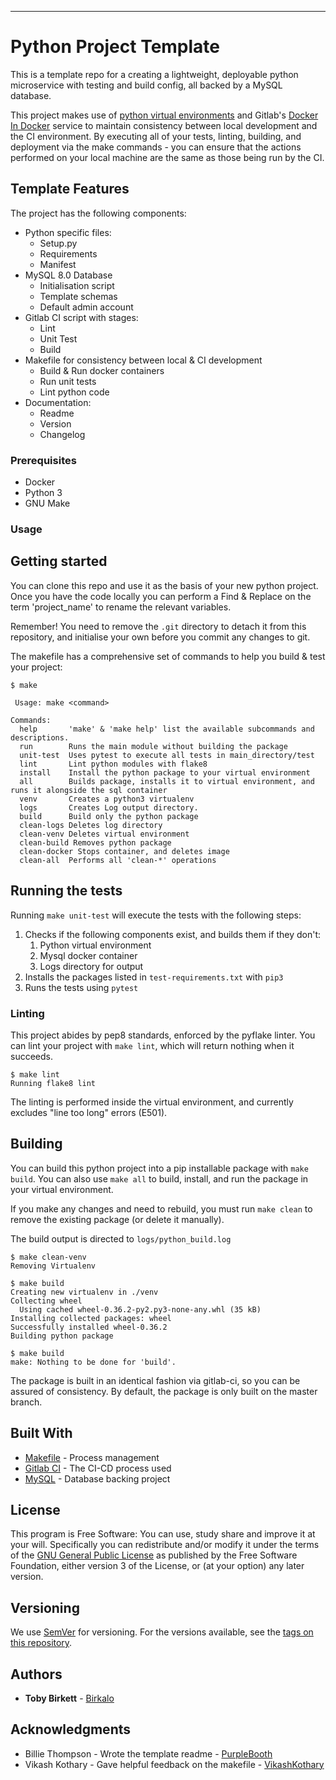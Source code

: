 ----------------
# Python Project Template
This is a template repo for a creating a lightweight, deployable python microservice with testing and build config, all backed by a MySQL database.

This project makes use of [python virtual environments](https://docs.python.org/3/tutorial/venv.html) and Gitlab's [Docker In Docker](https://docs.gitlab.com/ee/ci/docker/using_docker_build.html) service to maintain consistency between local development and the CI environment.
By executing all of your tests, linting, building, and deployment via the make commands - you can ensure that the actions performed on your local machine are the same as those being run by the CI.

## Template Features
The project has the following components:
 - Python specific files:
   - Setup.py
   - Requirements 
   - Manifest
 - MySQL 8.0 Database
   - Initialisation script
   - Template schemas
   - Default admin account
 - Gitlab CI script with stages:
   - Lint
   - Unit Test
   - Build
 - Makefile for consistency between local & CI development
   - Build & Run docker containers
   - Run unit tests
   - Lint python code 
 - Documentation:
   - Readme
   - Version 
   - Changelog
  

### Prerequisites

 - Docker
 - Python 3
 - GNU Make


### Usage

## Getting started
You can clone this repo and use it as the basis of your new python project.
Once you have the code locally you can perform a Find & Replace on the term 'project_name' to rename the relevant variables.

Remember! You need to remove the `.git` directory to detach it from this repository, and initialise your own before you commit any changes to git.  

The makefile has a comprehensive set of commands to help you build & test your project:
```
$ make

 Usage: make <command>

Commands:
  help       'make' & 'make help' list the available subcommands and descriptions.
  run        Runs the main module without building the package
  unit-test  Uses pytest to execute all tests in main_directory/test
  lint       Lint python modules with flake8
  install    Install the python package to your virtual environment
  all        Builds package, installs it to virtual environment, and runs it alongside the sql container
  venv       Creates a python3 virtualenv
  logs       Creates Log output directory.
  build      Build only the python package
  clean-logs Deletes log directory
  clean-venv Deletes virtual environment
  clean-build Removes python package
  clean-docker Stops container, and deletes image
  clean-all  Performs all 'clean-*' operations
```

## Running the tests

Running `make unit-test` will execute the tests with the following steps:
   1. Checks if the following components exist, and builds them if they don't:
      1. Python virtual environment
      2. Mysql docker container
      3. Logs directory for output
   2. Installs the packages listed in `test-requirements.txt` with `pip3`
   3. Runs the tests using `pytest` 

### Linting

This project abides by pep8 standards, enforced by the pyflake linter. 
You can lint your project with `make lint`, which will return nothing when it succeeds.

```
$ make lint
Running flake8 lint
```
The linting is performed inside the virtual environment, and currently excludes "line too long" errors (E501).

## Building
You can build this python project into a pip installable package with `make build`. You can also use `make all` to build,
install, and run the package in your virtual environment.

If you make any changes and need to rebuild, you must run `make clean` to remove the existing package (or delete it manually).

The build output is directed to `logs/python_build.log`

```
$ make clean-venv
Removing Virtualenv

$ make build
Creating new virtualenv in ./venv
Collecting wheel
  Using cached wheel-0.36.2-py2.py3-none-any.whl (35 kB)
Installing collected packages: wheel
Successfully installed wheel-0.36.2
Building python package

$ make build
make: Nothing to be done for 'build'.
```

The package is built in an identical fashion via gitlab-ci, so you can be assured of consistency. By default, the package is only built on the master branch.

## Built With

* [Makefile](https://www.gnu.org/software/make/manual/make.html) - Process management
* [Gitlab CI](https://docs.gitlab.com/ee/ci/) - The CI-CD process used
* [MySQL](https://dev.mysql.com/) - Database backing project

## License

This program is Free Software: You can use, study share and improve it at your
will. Specifically you can redistribute and/or modify it under the terms of the
[GNU General Public License](https://www.gnu.org/licenses/gpl.html) as
published by the Free Software Foundation, either version 3 of the License, or
(at your option) any later version.

## Versioning

We use [SemVer](http://semver.org/) for versioning. For the versions available, see the [tags on this repository](https://gitlab.com/templates.core/python-template/-/tags). 

## Authors

* **Toby Birkett** - [Birkalo](https://gitlab.com/Birkao)

## Acknowledgments
* Billie Thompson - Wrote the template readme - [PurpleBooth](https://github.com/PurpleBooth)
* Vikash Kothary - Gave helpful feedback on the makefile - [VikashKothary](https://gitlab.com/VikashKothary)